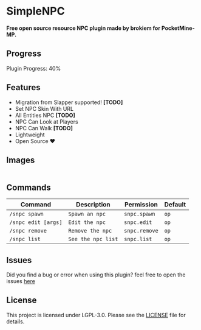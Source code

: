 # SimpleNPC
<b>Free open source resource NPC plugin made by brokiem for PocketMine-MP.</b>

## Progress
Plugin Progress: 40%

## Features
- Migration from Slapper supported! <b>[TODO]</b>
- Set NPC Skin With URL
- All Entities NPC <b>[TODO]</b>
- NPC Can Look at Players
- NPC Can Walk <b>[TODO]</b>
- Lightweight
- Open Source ❤

## Images
<img src="https://github.com/brokiem/SimpleNPC/blob/master/assets/img.png" alt="">

## Commands
| Command | Description | Permission | Default |
| --- | --- | --- | --- |
| ```/snpc spawn``` | ```Spawn an npc``` | ```snpc.spawn``` | ```op``` |
| ```/snpc edit [args]``` | ```Edit the npc``` | ```snpc.edit``` | ```op``` |
| ```/snpc remove``` | ```Remove the npc``` | ```snpc.remove``` | ```op``` |
| ```/snpc list``` | ```See the npc list``` | ```snpc.list``` | ```op``` |

## Issues
Did you find a bug or error when using this plugin? feel free to open the issues [here](https://github.com/brokiem/SimpleNPC/issues/new)

## License
This project is licensed under LGPL-3.0. Please see the [LICENSE](/LICENSE) file for details.